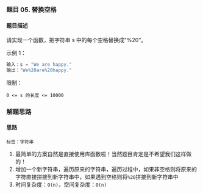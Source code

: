 ### 题目 05. 替换空格
#### 题目描述
请实现一个函数，把字符串 s 中的每个空格替换成"%20"。

示例 1：
```js
输入：s = "We are happy."
输出："We%20are%20happy."
```

限制：

`0 <= s 的长度 <= 10000`
### 解题思路
#### 思路
`标签：字符串`
1. 最简单的方案自然是直接使用库函数啦！当然题目肯定是不希望我们这样做的！
2. 增加一个新字符串，遍历原来的字符串，遍历过程中，如果非空格则将原来的字符直接拼接到新字符串中，如果遇到空格则将`%20`拼接到新字符串中
3. 时间复杂度：`O(n)`，空间复杂度：`O(n)`